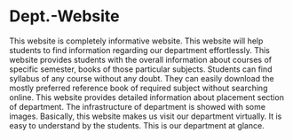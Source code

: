 # Dept.-Website

This website is completely informative website. This website will help students to find information regarding our department effortlessly. 
This website provides students with the overall information about courses of specific semester, books of those particular subjects. Students can find syllabus of any course without any doubt. They can easily download the mostly preferred reference book of required subject without searching online. 
This website provides detailed information about placement section of department. The infrastructure of department is showed with some images.
Basically, this website makes us visit our department virtually. It is easy to understand by the students. This is our department at glance.
